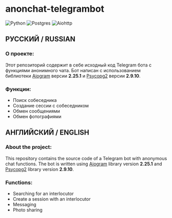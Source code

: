 # anonchat-telegrambot
![Python](https://img.shields.io/badge/python-3670A0?style=for-the-badge&logo=python&logoColor=ffdd54) ![Postgres](https://img.shields.io/badge/postgres-%23316192.svg?style=for-the-badge&logo=postgresql&logoColor=white) ![Aiohttp](https://img.shields.io/badge/aiohttp-%232C5bb4.svg?style=for-the-badge&logo=aiohttp&logoColor=white)
## РУССКИЙ / RUSSIAN
### О проекте:
Этот репозиторий содержит в себе исходный код Telegram бота с функциями анонимного чата. Бот написан с использованием библиотеки [Aiogram](https://github.com/aiogram/aiogram) версии **2.25.1** и [Psycopg2](https://github.com/psycopg/psycopg2)  версии **2.9.10**. 
### Функции:
- Поиск собеседника
- Создание сессии с собеседником
- Обмен сообщениями
- Обмен фотографиями

## АНГЛИЙСКИЙ / ENGLISH
### About the project:
This repository contains the source code of a Telegram bot with anonymous chat functions. The bot is written using [Aiogram](https://github.com/aiogram/aiogram) library version **2.25.1** and [Psycopg2](https://github.com/psycopg/psycopg2) library version **2.9.10**. 
### Functions:
- Searching for an interlocutor
- Create a session with an interlocutor
- Messaging
- Photo sharing